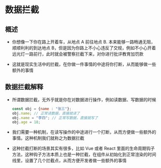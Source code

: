 # 数据拦截

## 概述

+ 你想像一下你在路上开着车，从地点 A 前往地点 B. 本来能够一路畅通无阻，顺顺利利的到达地点 B，但是因为你路上不小心违反了交规，例如不小心开着远光灯一路前行，此时就会被警察拦截下来，对你进行批评教育加罚款

+ 这就是现实生活中的拦截，在你做一件事情的中途将你打断，从而能够做一些额外的事情

## 数据拦截解释

+ 所谓数据拦截，无外乎就是你在对数据进行操作，例如读数据、写数据的时候

  ```js
  const obj = {name : "张三"};
  obj.name; // 正常读数据，直接就读了
  obj.name = "李四"; // 正常写数据，直接就写了
  obj.age = 18;
  ```

+ 我们需要一种机制，在读写操作的中途进行一个打断，从而方便做一些额外的事情。这种机制我们就称之为数据拦截

+ 这种拦截打断的场景其实有很多，比如 Vue 或者 React 里面的生命周期钩子方法，这种钩子方法本质上也是一种拦截，在组件从初始化到正常渲染的时间线里，设置了几个拦截点，从而方便开发者做一些额外的事情











